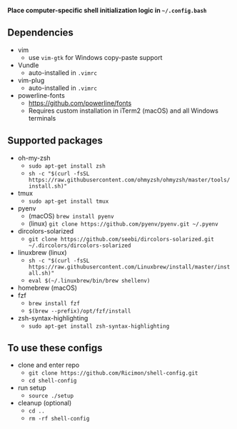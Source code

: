 **Place computer-specific shell initialization logic in `~/.config.bash`**

## Dependencies
- vim
	- use `vim-gtk` for Windows copy-paste support
- Vundle
	- auto-installed in `.vimrc`
- vim-plug
	- auto-installed in `.vimrc`
- powerline-fonts
	- https://github.com/powerline/fonts
	- Requires custom installation in iTerm2 (macOS) and all Windows terminals

## Supported packages
- oh-my-zsh
	- `sudo apt-get install zsh`
	- `sh -c "$(curl -fsSL https://raw.githubusercontent.com/ohmyzsh/ohmyzsh/master/tools/install.sh)"`
- tmux
	- `sudo apt-get install tmux`
- pyenv
	- (macOS) `brew install pyenv`
	- (linux) `git clone https://github.com/pyenv/pyenv.git ~/.pyenv`
- dircolors-solarized
	- `git clone https://github.com/seebi/dircolors-solarized.git ~/.dircolors/dircolors-solarized`
- linuxbrew (linux)
	- `sh -c "$(curl -fsSL https://raw.githubusercontent.com/Linuxbrew/install/master/install.sh)"`
	- `eval $(~/.linuxbrew/bin/brew shellenv)`
- homebrew (macOS)
- fzf
	- `brew install fzf`
	- `$(brew --prefix)/opt/fzf/install`
- zsh-syntax-highlighting
	- `sudo apt-get install zsh-syntax-highlighting`

## To use these configs
- clone and enter repo
	- `git clone https://github.com/Ricimon/shell-config.git`
	- `cd shell-config`
- run setup
	- `source ./setup`
- cleanup (optional)
	- `cd ..`
	- `rm -rf shell-config`
